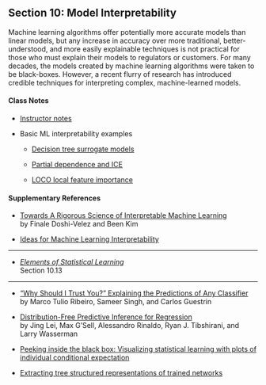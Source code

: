 ## Section 10: Model Interpretability

Machine learning algorithms offer potentially more accurate models than 
linear models, but any increase in accuracy over more traditional, 
better-understood, and more easily explainable techniques is not practical for
those who must explain their models to regulators or customers. For many
decades, the models created by machine learning algorithms were taken to be
black-boxes. However, a recent flurry of research has introduced credible
techniques for interpreting complex, machine-learned models.

#### Class Notes 

* [Instructor notes](notes/instructor_notes.pdf)

* Basic ML interpretability examples

  * [Decision tree surrogate models](src/dt_surrogate.ipynb)
  
  * [Partial dependence and ICE](src/pdp_ice.ipynb)

  * [LOCO local feature importance](src/loco.ipynb)
  
#### Supplementary References

* [Towards A Rigorous Science of Interpretable Machine Learning](https://arxiv.org/pdf/1702.08608.pdf)</br>
by Finale Doshi-Velez and Been Kim

* [Ideas for Machine Learning Interpretability](https://www.oreilly.com/ideas/ideas-on-interpreting-machine-learning)

***

* [*Elements of Statistical Learning*](http://statweb.stanford.edu/~tibs/ElemStatLearn/printings/ESLII_print10.pdf)</br>
Section 10.13

***

* [“Why Should I Trust You?” Explaining the Predictions of Any Classifier](http://www.kdd.org/kdd2016/papers/files/rfp0573-ribeiroA.pdf)</br>
by Marco Tulio Ribeiro, Sameer Singh, and Carlos Guestrin

* [Distribution-Free Predictive Inference for Regression](http://www.stat.cmu.edu/~ryantibs/papers/conformal.pdf)</br>
by Jing Lei, Max G’Sell, Alessandro Rinaldo, Ryan J. Tibshirani, and Larry Wasserman

* [Peeking inside the black box: Visualizing statistical learning with plots of individual conditional expectation](https://arxiv.org/pdf/1309.6392.pdf)

* [Extracting tree structured representations of trained networks](https://papers.nips.cc/paper/1152-extracting-tree-structured-representations-of-trained-networks.pdf)
